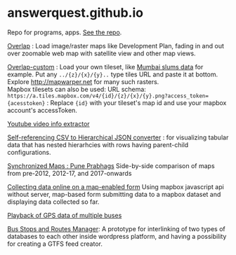 # answerquest.github.io
Repo for programs, apps. [See the repo](https://github.com/answerquest/answerquest.github.io).

[Overlap](overlap.html) : Load image/raster maps like Development Plan, fading in and out over zoomable web map with satellite view and other map views.

[Overlap-custom](overlap-custom.html) : Load your own tileset, like [Mumbai slums data](http://mapwarper.net/maps/25733#Export_tab) for example. Put any `../{z}/{x}/{y}..` type tiles URL and paste it at bottom. Explore <http://mapwarper.net> for many such rasters. <br>Mapbox tilesets can also be used: URL schema: `https://a.tiles.mapbox.com/v4/{id}/{z}/{x}/{y}.png?access_token={acesstoken}` : Replace `{id}` with your tileset's map id and use your mapbox account's accessToken.

[Youtube video info extractor](youtube-info-extractor.html)

[Self-referencing CSV to Hierarchical JSON converter](selfrefCSV_2_hierarchJSON.html) : for visualizing tabular data that has nested hierarhcies with rows having parent-child configurations.

[Synchronized Maps : Pune Prabhags](pune_07-12-17_sync.html) Side-by-side comparison of maps from pre-2012, 2012-17, and 2017-onwards

[Collecting data online on a map-enabled form](form2mapbox-encrypted.html) Using mapbox javascript api without server, map-based form submitting data to a mapbox dataset and displaying data collected so far.

[Playback of GPS data of multiple buses](https://answerquest.github.io/GPSPlayback/)

[Bus Stops and Routes Manager](http://nikhilvj.cu.cc/busroutes/): A prototype for interlinking of two types of databases to each other inside wordpress platform, and having a possibility for creating a GTFS feed creator.
